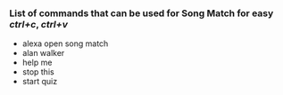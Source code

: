 ### List of commands that can be used for Song Match for easy _ctrl+c_, _ctrl+v_

- alexa open song match
- alan walker
- help me
- stop this
- start quiz
